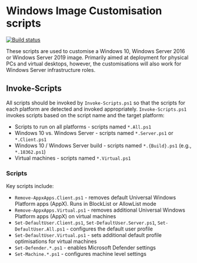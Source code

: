 # Windows Image Customisation scripts

[![Build status](https://ci.appveyor.com/api/projects/status/hf5m780p8w431bc0/branch/main?svg=true)](https://ci.appveyor.com/project/aaronparker/image-customise/branch/main)

These scripts are used to customise a Windows 10, Windows Server 2016 or Windows Server 2019 image. Primarily aimed at deployment for physical PCs and virtual desktops, however, the customisations will also work for Windows Server infrastructure roles.

## Invoke-Scripts

All scripts should be invoked by `Invoke-Scripts.ps1` so that the scripts for each platform are detected and invoked appropriately. `Invoke-Scripts.ps1` invokes scripts based on the script name and the target platform:

* Scripts to run on all platforms - scripts named `*.All.ps1`
* Windows 10 vs. Windows Server - scripts named `*.Server.ps1` or `*.Client.ps1`
* Windows 10 / Windows Server build - scripts named `*.{Build}.ps1` (e.g., `*.18362.ps1`)
* Virtual machines - scripts named `*.Virtual.ps1`

### Scripts

Key scripts include:

* `Remove-AppxApps.Client.ps1` - removes default Universal Windows Platform apps (AppX). Runs in BlockList or AllowList mode
* `Remove-AppxApps.Virtual.ps1` - removes additional Universal Windows Platform apps (AppX) on virtual machines
* `Set-DefaultUser.Client.ps1`, `Set-DefaultUser.Server.ps1`, `Set-DefaultUser.All.ps1` - configures the default user profile
* `Set-DefaultUser.Virtual.ps1` - sets additional default profile optimisations for virtual machines
* `Set-Defender.*.ps1` - enables Microsoft Defender settings
* `Set-Machine.*.ps1` - configures machine level settings
